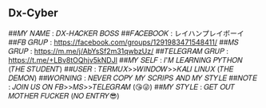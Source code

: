 ## Dx-Cyber
##𝑀𝑌 𝑁𝐴𝑀𝐸 : 𝐷𝑋-𝐻𝐴𝐶𝐾𝐸𝑅 𝐵𝑂𝑆𝑆
##𝐹𝐴𝐶𝐸𝐵𝑂𝑂𝐾 : レイハンプレイボーイ
##𝐹𝐵 𝐺𝑅𝑈𝑃 : https://facebook.com/groups/1291983471548411/
##𝑀𝑆 𝐺𝑅𝑈𝑃 : https://m.me/j/AbYsSf2m31qwbzUz/
##𝑇𝐸𝐿𝐸𝐺𝑅𝐴𝑀 𝐺𝑅𝑈𝑃 : https://t.me/+LBv8tOQhjv5kNDJl
##𝑀𝑌 𝑆𝐸𝐿𝐹 : 𝐼'𝑀 𝐿𝐸𝐴𝑅𝑁𝐼𝑁𝐺 𝑃𝑌𝑇𝐻𝑂𝑁 (𝑇𝐻𝐸 𝑆𝑇𝑈𝐷𝐸𝑁𝑇)
##𝑈𝑆𝐸𝑅 : 𝑇𝐸𝑅𝑀𝑈𝑋>>𝑊𝐼𝑁𝐷𝑂𝑊>>𝐾𝐴𝐿𝐼 𝐿𝐼𝑁𝑈𝑋 (𝑇𝐻𝐸 𝐷𝐸𝑀𝑂𝑁)
##𝑊𝑂𝑅𝑁𝐼𝑁𝐺 : 𝑁𝐸𝑉𝐸𝑅 𝐶𝑂𝑃𝑌 𝑀𝑌 𝑆𝐶𝑅𝐼𝑃𝑆 𝐴𝑁𝐷 𝑀𝑌 𝑆𝑇𝑌𝐿𝐸
##𝑁𝑂𝑇𝐸 : 𝐽𝑂𝐼𝑁 𝑈𝑆 𝑂𝑁 𝐹𝐵>>𝑀𝑆>>𝑇𝐸𝐿𝐸𝐺𝑅𝐴𝑀 (😘😜)
##𝑀𝑌 𝑆𝑇𝑌𝐿𝐸 : 𝐺𝐸𝑇 𝑂𝑈𝑇 𝑀𝑂𝑇𝐻𝐸𝑅 𝐹𝑈𝐶𝐾𝐸𝑅 (𝑁𝑂 𝐸𝑁𝑇𝑅𝑌😎)
